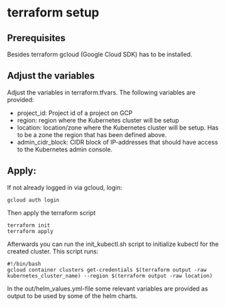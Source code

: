 # terraform setup

## Prerequisites
Besides terraform gcloud (Google Cloud SDK) has to be installed.

## Adjust the variables
Adjust the variables in terraform.tfvars. The following variables are provided:
* project_id: Project id of a project on GCP
* region: region where the Kubernetes cluster will be setup
* location: location/zone where the Kubernetes cluster will be setup. Has to be a zone the region that has been defined above.
* admin_cidr_block: CIDR block of IP-addresses that should have access to the Kubernetes admin console.

## Apply:
If not already logged in via gcloud, login:
```
gcloud auth login
```
Then apply the terraform script
```
terraform init
terraform apply
```
Afterwards you can run the init_kubectl.sh script to initialize kubectl for the created cluster. This script runs:
```
#!/bin/bash
gcloud container clusters get-credentials $(terraform output -raw kubernetes_cluster_name) --region $(terraform output -raw location)
```
In the out/helm_values.yml-file some relevant variables are provided as output to be used by some of the helm charts.